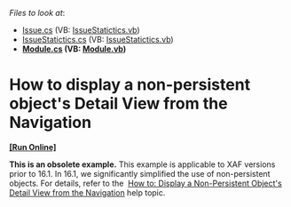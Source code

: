 <!-- default file list -->
*Files to look at*:

* [Issue.cs](./CS/NonPersistentDetailViewNavigationExample.Module/BusinessObjects/Issue.cs) (VB: [IssueStatictics.vb](./VB/NonPersistentDetailViewNavigationExample.Module/BusinessObjects/IssueStatictics.vb))
* [IssueStatictics.cs](./CS/NonPersistentDetailViewNavigationExample.Module/BusinessObjects/IssueStatictics.cs) (VB: [IssueStatictics.vb](./VB/NonPersistentDetailViewNavigationExample.Module/BusinessObjects/IssueStatictics.vb))
* **[Module.cs](./CS/NonPersistentDetailViewNavigationExample.Module/Module.cs) (VB: [Module.vb](./VB/NonPersistentDetailViewNavigationExample.Module/Module.vb))**
<!-- default file list end -->
# How to display a non-persistent object's Detail View from the Navigation
<!-- run online -->
**[[Run Online]](https://codecentral.devexpress.com/e4447/)**
<!-- run online end -->


<p><strong>This is an obsolete example.</strong> This example is applicable to XAF versions prior to 16.1. In 16.1, we significantly simplified the use of non-persistent objects. For details, refer to the  <a href="http://documentation.devexpress.com/#Xaf/CustomDocument3471"><u>How to: Display a Non-Persistent Object's Detail View from the Navigation</u></a> help topic.</p>

<br/>



